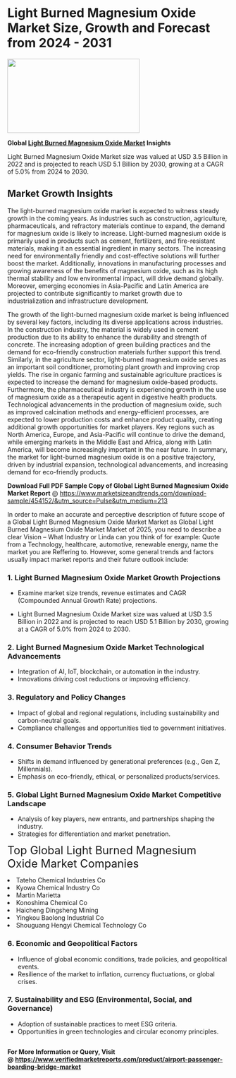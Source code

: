 <H1>Light Burned Magnesium Oxide Market Size, Growth and Forecast from 2024 - 2031</H1><img class="aligncenter size-medium wp-image-584254" src="https://thirdeyenews.in/wp-content/uploads/2024/09/Global-Market-Research-300x168.jpeg" alt="" width="300" height="168" /><p><strong>Global&nbsp;<a href="https://www.marketsizeandtrends.com/download-sample/454152/&amp;utm_source=Pulse&amp;utm_medium=213">Light Burned Magnesium Oxide Market</a> Insights</strong></p><p>Light Burned Magnesium Oxide Market size was valued at USD 3.5 Billion in 2022 and is projected to reach USD 5.1 Billion by 2030, growing at a CAGR of 5.0% from 2024 to 2030.</p><p><h2>Market Growth Insights</h2> <p>The light-burned magnesium oxide market is expected to witness steady growth in the coming years. As industries such as construction, agriculture, pharmaceuticals, and refractory materials continue to expand, the demand for magnesium oxide is likely to increase. Light-burned magnesium oxide is primarily used in products such as cement, fertilizers, and fire-resistant materials, making it an essential ingredient in many sectors. The increasing need for environmentally friendly and cost-effective solutions will further boost the market. Additionally, innovations in manufacturing processes and growing awareness of the benefits of magnesium oxide, such as its high thermal stability and low environmental impact, will drive demand globally. Moreover, emerging economies in Asia-Pacific and Latin America are projected to contribute significantly to market growth due to industrialization and infrastructure development. </p> <p>The growth of the light-burned magnesium oxide market is being influenced by several key factors, including its diverse applications across industries. In the construction industry, the material is widely used in cement production due to its ability to enhance the durability and strength of concrete. The increasing adoption of green building practices and the demand for eco-friendly construction materials further support this trend. Similarly, in the agriculture sector, light-burned magnesium oxide serves as an important soil conditioner, promoting plant growth and improving crop yields. The rise in organic farming and sustainable agriculture practices is expected to increase the demand for magnesium oxide-based products. Furthermore, the pharmaceutical industry is experiencing growth in the use of magnesium oxide as a therapeutic agent in digestive health products. Technological advancements in the production of magnesium oxide, such as improved calcination methods and energy-efficient processes, are expected to lower production costs and enhance product quality, creating additional growth opportunities for market players. Key regions such as North America, Europe, and Asia-Pacific will continue to drive the demand, while emerging markets in the Middle East and Africa, along with Latin America, will become increasingly important in the near future. In summary, the market for light-burned magnesium oxide is on a positive trajectory, driven by industrial expansion, technological advancements, and increasing demand for eco-friendly products. </p><p><span class=""><strong>Download Full PDF Sample Copy of Global Light Burned Magnesium Oxide Market Report</strong> @ <a href="https://www.marketsizeandtrends.com/download-sample/454152/&amp;utm_source=Pulse&amp;utm_medium=213" target="_blank">https://www.marketsizeandtrends.com/download-sample/454152/&amp;utm_source=Pulse&amp;utm_medium=213</a></span></p><p>In order to make an accurate and perceptive description of future scope of a Global&nbsp;Light Burned Magnesium Oxide Market Market as Global&nbsp;Light Burned Magnesium Oxide Market Market of 2025, you need to describe a clear Vision &ndash; What Industry or Linda can you think of for example: Quote from a Technology, healthcare, automotive, renewable energy, name the market you are Reffering to. However, some general trends and factors usually impact market reports and their future outlook include:</p><h3>1.&nbsp;<strong>Light Burned Magnesium Oxide Market Growth Projections</strong></h3><ul><li>Examine market size trends, revenue estimates and CAGR (Compounded Annual Growth Rate) projections.</li><li><p>Light Burned Magnesium Oxide Market size was valued at USD 3.5 Billion in 2022 and is projected to reach USD 5.1 Billion by 2030, growing at a CAGR of 5.0% from 2024 to 2030.</p></li></ul><h3>2.&nbsp;<strong>Light Burned Magnesium Oxide Market Technological Advancements</strong></h3><ul><li>Integration of AI, IoT, blockchain, or automation in the industry.</li><li>Innovations driving cost reductions or improving efficiency.</li></ul><h3>3.&nbsp;<strong>Regulatory and Policy Changes</strong></h3><ul><li>Impact of global and regional regulations, including sustainability and carbon-neutral goals.</li><li>Compliance challenges and opportunities tied to government initiatives.</li></ul><h3>4.&nbsp;<strong>Consumer Behavior Trends</strong></h3><ul><li>Shifts in demand influenced by generational preferences (e.g., Gen Z, Millennials).</li><li>Emphasis on eco-friendly, ethical, or personalized products/services.</li></ul><h3>5.&nbsp;<strong>Global Light Burned Magnesium Oxide Market Competitive Landscape</strong></h3><ul><li>Analysis of key players, new entrants, and partnerships shaping the industry.</li><li>Strategies for differentiation and market penetration.</li></ul><p data-pm-slice="1 1 []"><span style="color: inherit; font-family: inherit; font-size: 25px;">Top Global Light Burned Magnesium Oxide Market Companies</span></p><div class="" data-test-id=""><p><li>Tateho Chemical Industries Co</li><li> Kyowa Chemical Industry Co</li><li> Martin Marietta</li><li> Konoshima Chemical Co</li><li> Haicheng Dingsheng Mining</li><li> Yingkou Baolong Industrial Co</li><li> Shouguang Hengyi Chemical Technology Co</li></p></div><h3>6.&nbsp;<strong>Economic and Geopolitical Factors</strong></h3><ul><li>Influence of global economic conditions, trade policies, and geopolitical events.</li><li>Resilience of the market to inflation, currency fluctuations, or global crises.</li></ul><h3>7.&nbsp;<strong>Sustainability and ESG (Environmental, Social, and Governance)</strong></h3><ul><li>Adoption of sustainable practices to meet ESG criteria.</li><li>Opportunities in green technologies and circular economy principles.</li></ul><h2><strong style="font-size: 14px;">For More Information or Query, Visit @&nbsp;</strong><a style="background-color: #ffffff; font-size: 14px;" href="https://www.marketsizeandtrends.com/report/light-burned-magnesium-oxide-market/" target="_blank">https://www.verifiedmarketreports.com/product/airport-passenger-boarding-bridge-market</a></h2>

